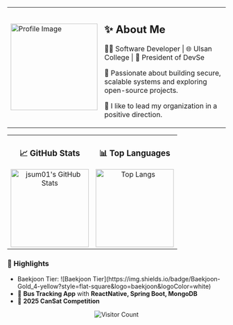 <div align="left">

<table>
  <tr>
    <td>
      <img src="https://github.com/user-attachments/assets/a8f3bad7-7820-4814-bf00-30d81ddd7e14" alt="Profile Image" width="200"/>
    </td>
    <td>
      <h2>✨ About Me</h2>  
      <p>👨‍💻 Software Developer | 🌐 Ulsan College | 🚀 President of DevSe</p>
      <p>💙 Passionate about building secure, scalable systems and exploring open-source projects.</p>
      <p>💜 I like to lead my organization in a positive direction.</p>
    </td>
  </tr>
</table>

<table>
  <tr>
    <td align="center">
      <h3>📈 GitHub Stats</h3>
      <img src="https://github-readme-stats.vercel.app/api?username=jsum01&show_icons=true&theme=radical&hide=issues" alt="jsum01's GitHub Stats" height="180px"/>
    </td>
    <td align="center">
      <h3>📊 Top Languages</h3>
      <img src="https://github-readme-stats.vercel.app/api/top-langs/?username=jsum01&layout=compact&theme=radical" alt="Top Langs" height="180px"/>
    </td>
  </tr>
</table>

<h3>🌟 Highlights</h3>
<ul>
  <li>Baekjoon Tier: ![Baekjoon Tier](https://img.shields.io/badge/Baekjoon-Gold_4-yellow?style=flat-square&logo=baekjoon&logoColor=white)</li>
  <li>🚌 <strong>Bus Tracking App</strong> with <strong>ReactNative, Spring Boot, MongoDB</strong></li>
  <li>🚀 <strong>2025 CanSat Competition</strong></li>
</ul>

<p align="center">
  <img src="https://hits.seeyoufarm.com/api/count/incr/badge.svg?url=https%3A%2F%2Fgithub.com%2Fjsum01&count_bg=%2379C83D&title_bg=%23555555&icon=github.svg&icon_color=%23E7E7E7&title=Visitors&edge_flat=false" alt="Visitor Count"/>
</p>

</div>
